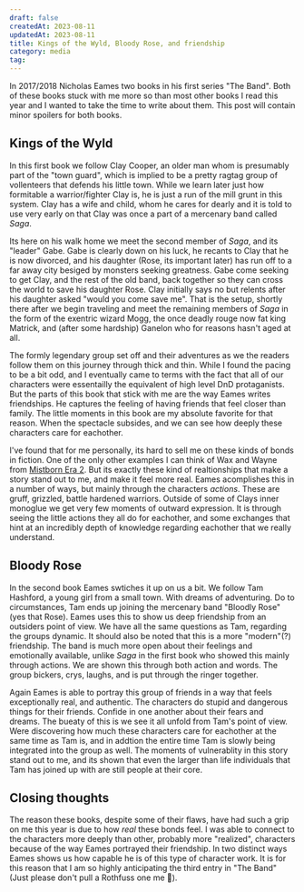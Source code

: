 ```yaml
---
draft: false
createdAt: 2023-08-11
updatedAt: 2023-08-11
title: Kings of the Wyld, Bloody Rose, and friendship
category: media
tag:
---
```


In 2017/2018 Nicholas Eames two books in his first series "The Band". Both of these books stuck with me more so than most other books I read this year and I wanted to take the time to write about them. This post will contain minor spoilers for both books.

## Kings of the Wyld

In this first book we follow Clay Cooper, an older man whom is presumably part of the "town guard", which is implied to be a pretty ragtag group of vollenteers that defends his little town. While we learn later just how formitable a warrior/fighter Clay is, he is just a run of the mill grunt in this system. Clay has a wife and child, whom he cares for dearly and it is told to use very early on that Clay was once a part of a mercenary band called _Saga_.

Its here on his walk home we meet the second member of _Saga_, and its "leader" Gabe. Gabe is clearly down on his luck, he recants to Clay that he is now divorced, and his daughter (Rose, its important later) has run off to a far away city besiged by monsters seeking greatness. Gabe come seeking to get Clay, and the rest of the old band, back together so they can cross the world to save his daughter Rose. Clay initially says no but relents after his daughter asked "would you come save me". That is the setup, shortly there after we begin traveling and meet the remaining members of _Saga_ in the form of the exentric wizard Mogg, the once deadly rouge now fat king Matrick, and (after some hardship) Ganelon who for reasons hasn't aged at all.

The formly legendary group set off and their adventures as we the readers follow them on this journey through thick and thin. While I found the pacing to be a bit odd, and I eventually came to terms with the fact that all of our characters were essentailly the equivalent of high level DnD protaganists. But the parts of this book that stick with me are the way Eames writes friendships. He captures the feeling of having friends that feel closer than family. The little moments in this book are my absolute favorite for that reason. When the spectacle subsides, and we can see how deeply these characters care for eachother.

I've found that for me personally, its hard to sell me on these kinds of bonds in fiction. One of the only other examples I can think of Wax and Wayne from [Mistborn Era 2](https://app.thestorygraph.com/series/2). But its exactly these kind of realtionships that make a story stand out to me, and make it feel more real. Eames acomplishes this in a number of ways, but mainly through the characters _actions_. These are gruff, grizzled, battle hardened warriors. Outside of some of Clays inner monoglue we get very few moments of outward expression. It is through seeing the little actions they all do for eachother, and some exchanges that hint at an incredibly depth of knowledge regarding eachother that we really understand.

## Bloody Rose

In the second book Eames swtiches it up on us a bit. We follow Tam Hashford, a young girl from a small town. With dreams of adventuring. Do to circumstances, Tam ends up joining the mercenary band "Bloodly Rose" (yes that Rose). Eames uses this to show us deep friendship from an outsiders point of view. We have all the same questions as Tam, regarding the groups dynamic. It should also be noted that this is a more "modern"(?) friendship. The band is much more open about their feelings and emotionally available, unlike _Saga_ in the first book who showed this mainly through actions. We are shown this through both action and words. The group bickers, crys, laughs, and is put through the ringer together.

Again Eames is able to portray this group of friends in a way that feels exceptionally real, and authentic. The characters do stupid and dangerous things for their friends. Confide in one another about their fears and dreams. The bueaty of this is we see it all unfold from Tam's point of view. Were discovering how much these characters care for eachother at the same time as Tam is, and in addtion the entire time Tam is slowly being integrated into the group as well. The moments of vulnerablity in this story stand out to me, and its shown that even the larger than life individuals that Tam has joined up with are still people at their core.

## Closing thoughts

The reason these books, despite some of their flaws, have had such a grip on me this year is due to how _real_ these bonds feel. I was able to connect to the characters more deeply than other, probably more "realized", characters because of the way Eames portrayed their friendship. In two distinct ways Eames shows us how capable he is of this type of character work. It is for this reason that I am so highly anticipating the third entry in "The Band" (Just please don't pull a Rothfuss one me 🤞).
